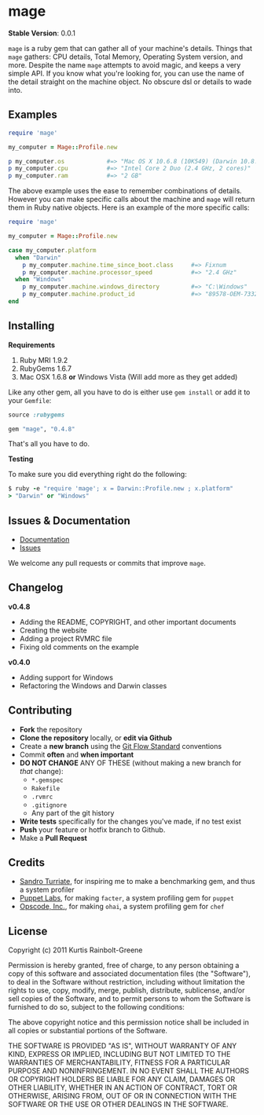 mage
====

**Stable Version**: 0.0.1

`mage` is a ruby gem that can gather all of your machine's details.
Things that `mage` gathers: CPU details, Total Memory, Operating System version, and more.
Despite the name `mage` attempts to avoid magic, and keeps a very simple API.
If you know what you're looking for, you can use the name of the detail straight on the machine object.
No obscure dsl or details to wade into.


Examples
--------

``` ruby
require 'mage'

my_computer = Mage::Profile.new

p my_computer.os            #=> "Mac OS X 10.6.8 (10K549) (Darwin 10.8.0, 32-bit)"
p my_computer.cpu           #=> "Intel Core 2 Duo (2.4 GHz, 2 cores)"
p my_computer.ram           #=> "2 GB"
```

The above example uses the ease to remember combinations of details.
However you can make specific calls about the machine and `mage` will return them in Ruby native objects.
Here is an example of the more specific calls:

``` ruby
require 'mage'

my_computer = Mage::Profile.new

case my_computer.platform
  when "Darwin"
    p my_computer.machine.time_since_boot.class     #=> Fixnum
    p my_computer.machine.processor_speed           #=> "2.4 GHz"
  when "Windows"
    p my_computer.machine.windows_directory         #=> "C:\Windows"
    p my_computer.machine.product_id                #=> "89578-OEM-7332157-00061"
end
```


Installing
----------

**Requirements**

1. Ruby MRI 1.9.2
2. RubyGems 1.6.7
3. Mac OSX 1.6.8 **or** Windows Vista (Will add more as they get added)

Like any other gem, all you have to do is either use `gem install` or add it to your `Gemfile`:

``` ruby
source :rubygems

gem "mage", "0.4.8"
```

That's all you have to do.

**Testing**

To make sure you did everything right do the following:

``` ruby
$ ruby -e "require 'mage'; x = Darwin::Profile.new ; x.platform"
> "Darwin" or "Windows"
```


Issues & Documentation
----------------------

* [Documentation](http://krainboltgreene.github.com/mage/documentation)
* [Issues](https://github.com/krainboltgreene/mage/issues)

We welcome any pull requests or commits that improve `mage`.


Changelog
---------

**v0.4.8**

* Adding the README, COPYRIGHT, and other important documents
* Creating the website
* Adding a project RVMRC file
* Fixing old comments on the example

**v0.4.0**

* Adding support for Windows
* Refactoring the Windows and Darwin classes


Contributing
------------

* **Fork** the repository
* **Clone the repository** locally, or **edit via Github**
* Create a **new branch** using the [Git Flow Standard](http://yakiloo.com/getting-started-git-flow/) conventions
* Commit **often** and **when important**
* **DO NOT CHANGE** ANY OF THESE (without making a new branch for *that* change):
  * `*.gemspec`
  * `Rakefile`
  * `.rvmrc`
  * `.gitignore`
  * Any part of the git history
* **Write tests** specifically for the changes you've made, if no test exist
* **Push** your feature or hotfix branch to Github.
* Make a **Pull Request**


Credits
-------

* [Sandro Turriate](https://github.com/sandro), for inspiring me to make a benchmarking gem, and thus a system profiler
* [Puppet Labs](https://github.com/puppetlabs), for making `facter`, a system profiling gem for `puppet`
* [Opscode, Inc.](https://github.com/opscode), for making `ohai`, a system profiling gem for `chef`


License
-------

Copyright (c) 2011 Kurtis Rainbolt-Greene

Permission is hereby granted, free of charge, to any person obtaining
a copy of this software and associated documentation files (the
"Software"), to deal in the Software without restriction, including
without limitation the rights to use, copy, modify, merge, publish,
distribute, sublicense, and/or sell copies of the Software, and to
permit persons to whom the Software is furnished to do so, subject to
the following conditions:

The above copyright notice and this permission notice shall be
included in all copies or substantial portions of the Software.

THE SOFTWARE IS PROVIDED "AS IS", WITHOUT WARRANTY OF ANY KIND,
EXPRESS OR IMPLIED, INCLUDING BUT NOT LIMITED TO THE WARRANTIES OF
MERCHANTABILITY, FITNESS FOR A PARTICULAR PURPOSE AND
NONINFRINGEMENT. IN NO EVENT SHALL THE AUTHORS OR COPYRIGHT HOLDERS BE
LIABLE FOR ANY CLAIM, DAMAGES OR OTHER LIABILITY, WHETHER IN AN ACTION
OF CONTRACT, TORT OR OTHERWISE, ARISING FROM, OUT OF OR IN CONNECTION
WITH THE SOFTWARE OR THE USE OR OTHER DEALINGS IN THE SOFTWARE.
